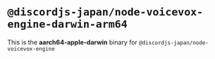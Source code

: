 # `@discordjs-japan/node-voicevox-engine-darwin-arm64`

This is the **aarch64-apple-darwin** binary for `@discordjs-japan/node-voicevox-engine`
